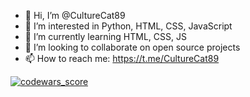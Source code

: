 - 👋 Hi, I’m @CultureCat89
- 👀 I’m interested in Python, HTML, CSS, JavaScript
- 🌱 I’m currently learning HTML, CSS, JS
- 💞️ I’m looking to collaborate on open source projects
- 📫 How to reach me: https://t.me/CultureCat89

<div><a href='https://www.codewars.com/users/CultureCat89'><img src ='https://www.codewars.com/users/CultureCat89/badges/large' alt="codewars_score"/></a></div>

<!---
CultureCat89/CultureCat89 is a ✨ special ✨ repository because its `README.md` (this file) appears on your GitHub profile.
You can click the Preview link to take a look at your changes.
--->
